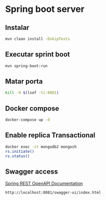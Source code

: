 # Spring boot server

## Instalar

```bash
mvn clean install -DskipTests
```

## Executar sprint boot

```bash
mvn spring-boot:run
```

## Matar porta

```bash
kill -9 $(lsof -ti:8081)
```

## Docker compose

```bash
docker-compose up -d
```

## Enable replica Transactional

```bash
docker exec -it mongodb2 mongosh
rs.initiate()
rs.status()
```

## Swagger access

[Spring REST OpenAPI Documentation](https://www.baeldung.com/spring-rest-openapi-documentation)

```bash
http://localhost:8081/swagger-ui/index.html
```
